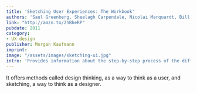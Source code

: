 ```yaml
---
title: 'Sketching User Experiences: The Workbook'
authors: 'Saul Greenberg, Sheelagh Carpendale, Nicolai Marquardt, Bill Buxton'
link: "http://amzn.to/2hBheRP"
pubdate: 2011
category:
- UX design
publisher: Morgan Kaufmann
imprint: 
image: "/assets/images/sketching-ui.jpg"
intro: 'Provides information about the step-by-step process of the different UX sketching techniques.'
---
```

It offers methods called design thinking, as a way to think as a user, and sketching, a way to think as a designer.